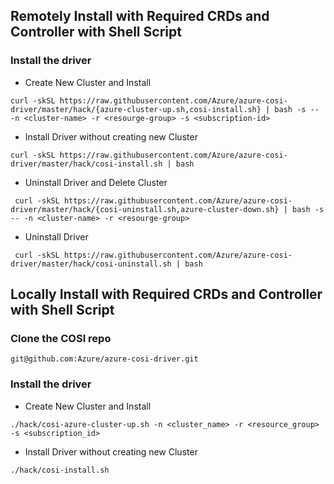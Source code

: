## Remotely Install with Required CRDs and Controller with Shell Script

### Install the driver

 - Create New Cluster and Install
 
```console
curl -skSL https://raw.githubusercontent.com/Azure/azure-cosi-driver/master/hack/{azure-cluster-up.sh,cosi-install.sh} | bash -s -- -n <cluster-name> -r <resourge-group> -s <subscription-id>
```
 - Install Driver without creating new Cluster
 
```console
curl -skSL https://raw.githubusercontent.com/Azure/azure-cosi-driver/master/hack/cosi-install.sh | bash
```

 - Uninstall Driver and Delete Cluster
 
```console
 curl -skSL https://raw.githubusercontent.com/Azure/azure-cosi-driver/master/hack/{cosi-uninstall.sh,azure-cluster-down.sh} | bash -s -- -n <cluster-name> -r <resourge-group>
```

 - Uninstall Driver
 
```console
 curl -skSL https://raw.githubusercontent.com/Azure/azure-cosi-driver/master/hack/cosi-uninstall.sh | bash
```

## Locally Install with Required CRDs and Controller with Shell Script

### Clone the COSI repo

```console
git@github.com:Azure/azure-cosi-driver.git
```

### Install the driver

 - Create New Cluster and Install
 
 ```console
 ./hack/cosi-azure-cluster-up.sh -n <cluster_name> -r <resource_group> -s <subscription_id>
 ```

 - Install Driver without creating new Cluster

 ```console
 ./hack/cosi-install.sh
 ```
